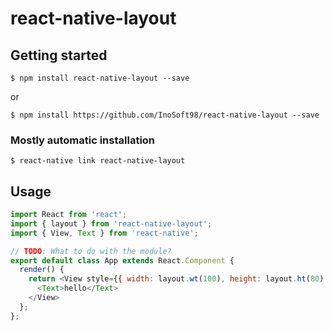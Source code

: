 # react-native-layout

## Getting started

`$ npm install react-native-layout --save`

or

`$ npm install https://github.com/InoSoft98/react-native-layout --save`

### Mostly automatic installation

`$ react-native link react-native-layout`

## Usage
```javascript
import React from 'react';
import { layout } from 'react-native-layout';
import { View, Text } from 'react-native';

// TODO: What to do with the module?
export default class App extends React.Component {
  render() {
    return <View style={{ width: layout.wt(100), height: layout.ht(80) }}>
      <Text>hello</Text>
    </View>
  };
};
